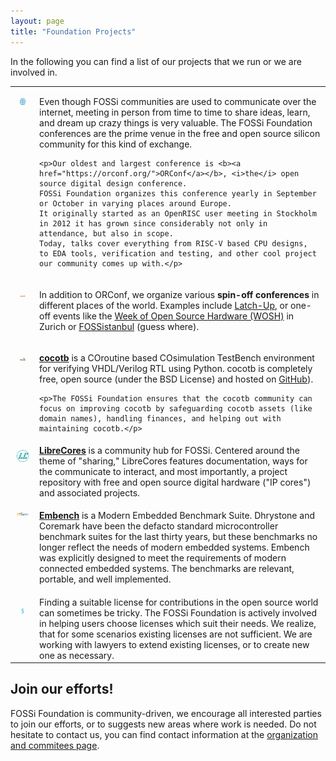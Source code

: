```yaml
---
layout: page
title: "Foundation Projects"
---
```


In the following you can find a list of our projects that we run or we
are involved in.

<table width="80%" align="center">
<tr>
  <td style="padding: 15px; vertical-align: top">
    <a href="https://orconf.org"><img src="/assets/orconf_logo.png" width="120px"></a>
  </td>
  <td>
    <p>Even though FOSSi communities are used to communicate over the internet, meeting in person from time to time to share ideas, learn, and dream up crazy things is very valuable.
    The FOSSi Foundation conferences are the prime venue in the free and open source silicon community for this kind of exchange.</p>

    <p>Our oldest and largest conference is <b><a href="https://orconf.org/">ORConf</a></b>, <i>the</i> open source digital design conference.
    FOSSi Foundation organizes this conference yearly in September or October in varying places around Europe.
    It originally started as an OpenRISC user meeting in Stockholm in 2012 it has grown since considerably not only in attendance, but also in scope.
    Today, talks cover everything from RISC-V based CPU designs, to EDA tools, verification and testing, and other cool project our community comes up with.</p>
  </td>
</tr>
<tr>
  <td style="padding: 15px; vertical-align: top">
    <img src="/latchup/images/latchupnoloc.png" width="120px">
  </td>
  <td>
    <p>In addition to ORConf, we organize various <b>spin-off conferences</b> in different places of the world.
    Examples include <a href="https://fossi-foundation.org/latchup/">Latch-Up</a>, or one-off events like the <a href="https://fossi-foundation.org/wosh/">Week of Open Source Hardware (WOSH)</a> in Zurich or <a href="https://fossi-foundation.org/fossistanbul/">FOSSistanbul</a> (guess where).</p>
  </td>
</tr>
<tr>
  <td style="padding: 15px; vertical-align: top">
    <img src="/assets/cocotb_logo_unofficial.png" width="120px">
  </td>
  <td>
    <p><b><a href="https://www.cocotb.org">cocotb</a></b> is a COroutine based COsimulation TestBench environment for verifying VHDL/Verilog RTL using Python.
    cocotb is completely free, open source (under the BSD License) and hosted on <a href="https://github.com/cocotb/cocotb">GitHub</a>).</p>

    <p>The FOSSi Foundation ensures that the cocotb community can focus on improving cocotb by safeguarding cocotb assets (like domain names), handling finances, and helping out with maintaining cocotb.</p>
  </td>
</tr>
<tr>
  <td style="padding: 10px; vertical-align: top">
    <a href="https://www.librecores.org"><img src="/assets/librecores_logo.png" width="120px" /></a>
  </td>
  <td>
    <b><a href="https://www.librecores.org">LibreCores</a></b> is a community hub for FOSSi.
    Centered around the theme of "sharing," LibreCores features documentation, ways for the communicate to interact, and most importantly, a project repository with free and open source digital hardware ("IP cores") and associated projects.
  </td>
</tr>
<tr>
  <td style="padding: 10px; vertical-align: top">
    <a href="https://www.embench.org"><img src="/assets/embench_logo.png" width="120px" /></a>
  </td>
  <td>
    <p><b><a href="https://embench.org">Embench</a></b> is a Modern Embedded Benchmark Suite.
    Dhrystone and Coremark have been the defacto standard microcontroller benchmark suites for the last thirty years, but these benchmarks no longer reflect the needs of modern embedded systems.
    Embench was explicitly designed to meet the requirements of modern connected embedded systems.
    The benchmarks are relevant, portable, and well implemented.</p>
  </td>
</tr>
<tr>
  <td style="padding: 15px; vertical-align: top">
    <img src="/assets/licensing_logo.png" width="120px">
  </td>
  <td>
    Finding a suitable license for contributions in the open source world can sometimes be tricky.
    The FOSSi Foundation is actively involved in helping users choose licenses which suit their needs.
    We realize, that for some scenarios existing licenses are not sufficient.
    We are working with lawyers to extend existing licenses, or to create new one as necessary.
  </td>
</tr>
</table>


Join our efforts!
-----------------

FOSSi Foundation is community-driven, we encourage all interested parties to join our efforts, or to suggests new areas where work is needed.
Do not hesitate to contact us, you can find contact information at the [organization and commitees page](https://fossi-foundation.org/organization#committees).
